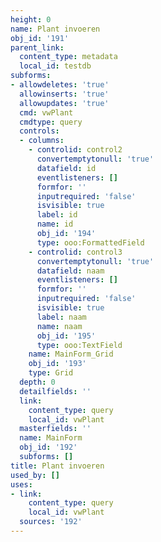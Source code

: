 ```yaml
---
height: 0
name: Plant invoeren
obj_id: '191'
parent_link:
  content_type: metadata
  local_id: testdb
subforms:
- allowdeletes: 'true'
  allowinserts: 'true'
  allowupdates: 'true'
  cmd: vwPlant
  cmdtype: query
  controls:
  - columns:
    - controlid: control2
      convertemptytonull: 'true'
      datafield: id
      eventlisteners: []
      formfor: ''
      inputrequired: 'false'
      isvisible: true
      label: id
      name: id
      obj_id: '194'
      type: ooo:FormattedField
    - controlid: control3
      convertemptytonull: 'true'
      datafield: naam
      eventlisteners: []
      formfor: ''
      inputrequired: 'false'
      isvisible: true
      label: naam
      name: naam
      obj_id: '195'
      type: ooo:TextField
    name: MainForm_Grid
    obj_id: '193'
    type: Grid
  depth: 0
  detailfields: ''
  link:
    content_type: query
    local_id: vwPlant
  masterfields: ''
  name: MainForm
  obj_id: '192'
  subforms: []
title: Plant invoeren
used_by: []
uses:
- link:
    content_type: query
    local_id: vwPlant
  sources: '192'
---
```

